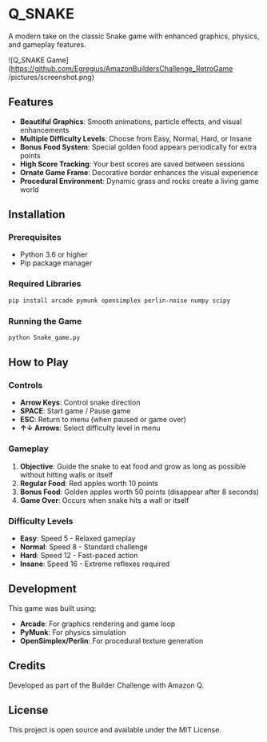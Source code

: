 # Q_SNAKE

A modern take on the classic Snake game with enhanced graphics, physics, and gameplay features.

![Q_SNAKE Game](https://github.com/Egregius/AmazonBuildersChallenge_RetroGame
/pictures/screenshot.png)

## Features

- **Beautiful Graphics**: Smooth animations, particle effects, and visual enhancements
- **Multiple Difficulty Levels**: Choose from Easy, Normal, Hard, or Insane
- **Bonus Food System**: Special golden food appears periodically for extra points
- **High Score Tracking**: Your best scores are saved between sessions
- **Ornate Game Frame**: Decorative border enhances the visual experience
- **Procedural Environment**: Dynamic grass and rocks create a living game world

## Installation

### Prerequisites

- Python 3.6 or higher
- Pip package manager

### Required Libraries

```bash
pip install arcade pymunk opensimplex perlin-noise numpy scipy
```

### Running the Game

```bash
python Snake_game.py
```

## How to Play

### Controls

- **Arrow Keys**: Control snake direction
- **SPACE**: Start game / Pause game
- **ESC**: Return to menu (when paused or game over)
- **↑↓ Arrows**: Select difficulty level in menu

### Gameplay

1. **Objective**: Guide the snake to eat food and grow as long as possible without hitting walls or itself
2. **Regular Food**: Red apples worth 10 points
3. **Bonus Food**: Golden apples worth 50 points (disappear after 8 seconds)
4. **Game Over**: Occurs when snake hits a wall or itself

### Difficulty Levels

- **Easy**: Speed 5 - Relaxed gameplay
- **Normal**: Speed 8 - Standard challenge
- **Hard**: Speed 12 - Fast-paced action
- **Insane**: Speed 16 - Extreme reflexes required

## Development

This game was built using:
- **Arcade**: For graphics rendering and game loop
- **PyMunk**: For physics simulation
- **OpenSimplex/Perlin**: For procedural texture generation

## Credits

Developed as part of the Builder Challenge with Amazon Q.

## License

This project is open source and available under the MIT License.
